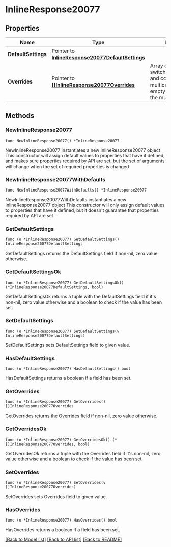 # InlineResponse20077

## Properties

Name | Type | Description | Notes
------------ | ------------- | ------------- | -------------
**DefaultSettings** | Pointer to [**InlineResponse20077DefaultSettings**](InlineResponse20077DefaultSettings.md) |  | [optional] 
**Overrides** | Pointer to [**[]InlineResponse20077Overrides**](InlineResponse20077Overrides.md) | Array of paired switches/stacks/profiles and corresponding multicast settings.       An empty array will clear the multicast settings. | [optional] 

## Methods

### NewInlineResponse20077

`func NewInlineResponse20077() *InlineResponse20077`

NewInlineResponse20077 instantiates a new InlineResponse20077 object
This constructor will assign default values to properties that have it defined,
and makes sure properties required by API are set, but the set of arguments
will change when the set of required properties is changed

### NewInlineResponse20077WithDefaults

`func NewInlineResponse20077WithDefaults() *InlineResponse20077`

NewInlineResponse20077WithDefaults instantiates a new InlineResponse20077 object
This constructor will only assign default values to properties that have it defined,
but it doesn't guarantee that properties required by API are set

### GetDefaultSettings

`func (o *InlineResponse20077) GetDefaultSettings() InlineResponse20077DefaultSettings`

GetDefaultSettings returns the DefaultSettings field if non-nil, zero value otherwise.

### GetDefaultSettingsOk

`func (o *InlineResponse20077) GetDefaultSettingsOk() (*InlineResponse20077DefaultSettings, bool)`

GetDefaultSettingsOk returns a tuple with the DefaultSettings field if it's non-nil, zero value otherwise
and a boolean to check if the value has been set.

### SetDefaultSettings

`func (o *InlineResponse20077) SetDefaultSettings(v InlineResponse20077DefaultSettings)`

SetDefaultSettings sets DefaultSettings field to given value.

### HasDefaultSettings

`func (o *InlineResponse20077) HasDefaultSettings() bool`

HasDefaultSettings returns a boolean if a field has been set.

### GetOverrides

`func (o *InlineResponse20077) GetOverrides() []InlineResponse20077Overrides`

GetOverrides returns the Overrides field if non-nil, zero value otherwise.

### GetOverridesOk

`func (o *InlineResponse20077) GetOverridesOk() (*[]InlineResponse20077Overrides, bool)`

GetOverridesOk returns a tuple with the Overrides field if it's non-nil, zero value otherwise
and a boolean to check if the value has been set.

### SetOverrides

`func (o *InlineResponse20077) SetOverrides(v []InlineResponse20077Overrides)`

SetOverrides sets Overrides field to given value.

### HasOverrides

`func (o *InlineResponse20077) HasOverrides() bool`

HasOverrides returns a boolean if a field has been set.


[[Back to Model list]](../README.md#documentation-for-models) [[Back to API list]](../README.md#documentation-for-api-endpoints) [[Back to README]](../README.md)


